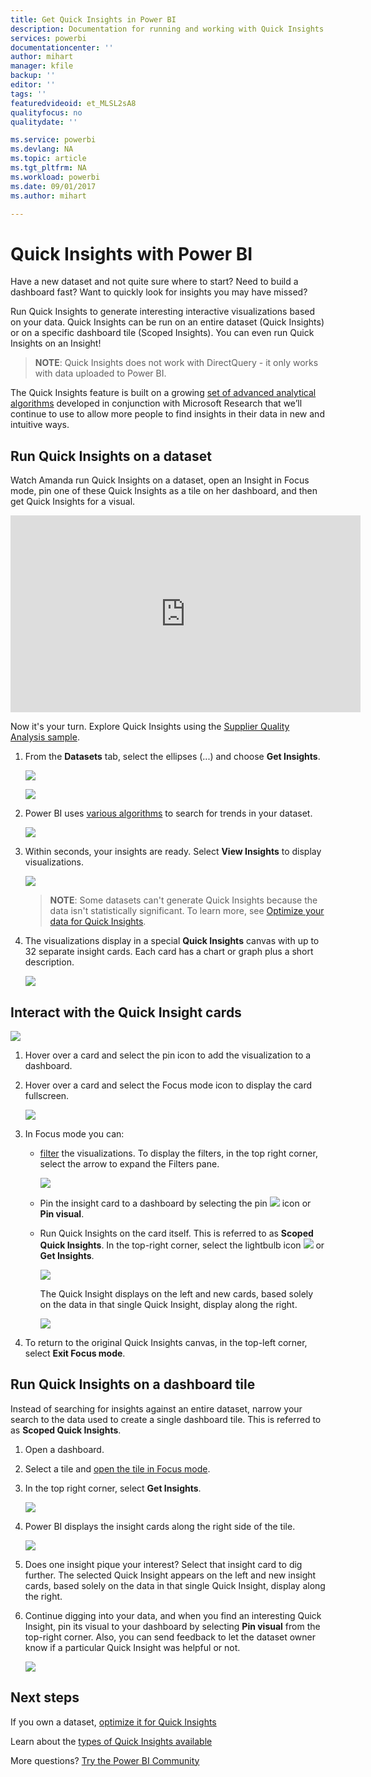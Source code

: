 ```yaml
---
title: Get Quick Insights in Power BI
description: Documentation for running and working with Quick Insights with Power BI service.
services: powerbi
documentationcenter: ''
author: mihart
manager: kfile
backup: ''
editor: ''
tags: ''
featuredvideoid: et_MLSL2sA8
qualityfocus: no
qualitydate: ''

ms.service: powerbi
ms.devlang: NA
ms.topic: article
ms.tgt_pltfrm: NA
ms.workload: powerbi
ms.date: 09/01/2017
ms.author: mihart

---
```

# Quick Insights with Power BI
Have a new dataset and not quite sure where to start?  Need to build a dashboard fast?  Want to quickly look for insights you may have missed?

Run Quick Insights to generate interesting interactive visualizations based on your data. Quick Insights can be run on an entire dataset (Quick Insights) or on a specific dashboard tile (Scoped Insights). You can even run Quick Insights on an Insight!

> **NOTE**: Quick Insights does not work with DirectQuery - it only works with data uploaded to Power BI.
> 
> 

The Quick Insights feature is built on a growing [set of advanced analytical algorithms](service-insight-types.md) developed in conjunction with Microsoft Research that we’ll continue to use to allow more people to find insights in their data in new and intuitive ways.

## Run Quick Insights on a dataset
Watch Amanda run Quick Insights on a dataset, open an Insight in Focus mode, pin one of these Quick Insights as a tile on her dashboard, and then get Quick Insights for a visual.

<iframe width="560" height="315" src="https://www.youtube.com/embed/et_MLSL2sA8" frameborder="0" allowfullscreen></iframe>


Now it's your turn. Explore Quick Insights using the [Supplier Quality Analysis sample](sample-supplier-quality.md).

1. From the **Datasets** tab, select the ellipses (...) and choose **Get Insights**.
   
    ![](media/service-insights/power-bi-ellipses.png)
   
    ![](media/service-insights/power-bi-tab.png)
2. Power BI uses [various algorithms](service-insight-types.md) to search for trends in your dataset.
   
    ![](media/service-insights/pbi_autoinsightssearching.png)
3. Within seconds, your insights are ready.  Select **View Insights** to display visualizations.
   
    ![](media/service-insights/pbi_autoinsightsuccess.png)
   
   > **NOTE**: Some datasets can't generate Quick Insights because the data isn't statistically significant.  To learn more, see [Optimize your data for Quick Insights](service-insights-optimize.md).
   > 
   > 
4. The visualizations display in a special **Quick Insights** canvas with up to 32 separate insight cards. Each card has a chart or graph plus a short description.
   
    ![](media/service-insights/power-bi-insights.png)

## Interact with the Quick Insight cards
  ![](media/service-insights/pbi_hover.png)

1. Hover over a card and select the pin icon to add the visualization to a dashboard.
2. Hover over a card and select the Focus mode icon to display the card fullscreen.
   
    ![](media/service-insights/power-bi-insight-focus.png)
3. In Focus mode you can:
   
   * [filter](service-interact-with-a-report-in-reading-view.md) the visualizations.  To display the filters, in the top right corner, select the arrow to expand the Filters pane.
     
        ![](media/service-insights/power-bi-insights-filter-new.png)
   * Pin the insight card to a dashboard by selecting the pin ![](media/service-insights/power-bi-pin-icon.png)  icon or **Pin visual**.
   * Run Quick Insights on the card itself. This is referred to as **Scoped Quick Insights**. In the top-right corner, select the lightbulb icon ![](media/service-insights/power-bi-bulb-icon.png)  or **Get Insights**.
     
       ![](media/service-insights/pbi-autoinsights-tile.png)
     
     The Quick Insight displays on the left and new cards, based solely on the data in that single Quick Insight, display along the right.
     
       ![](media/service-insights/power-bi-insights-on-insights-new.png)
4. To return to the original Quick Insights canvas, in the top-left corner, select **Exit Focus mode**.

## Run Quick Insights on a dashboard tile
Instead of searching for insights against an entire dataset, narrow your search to the data used to create a single dashboard tile. This is referred to as **Scoped Quick Insights**.

1. Open a dashboard.
2. Select a tile and [open the tile in Focus mode](service-focus-mode.md).
3. In the top right corner, select **Get Insights**.
   
    ![](media/service-insights/pbi-autoinsights-tile.png)
4. Power BI displays the insight cards along the right side of the tile.
   
    ![](media/service-insights/pbi-insights-tile.png)
5. Does one insight pique your interest? Select that insight card to dig further. The selected Quick Insight appears on the left and new insight cards, based solely on the data in that single Quick Insight, display along the right.
6. Continue digging into your data, and when you find an interesting Quick Insight, pin its visual to your dashboard by selecting **Pin visual** from the top-right corner. Also, you can send feedback to let the dataset owner know if a particular Quick Insight was helpful or not.
   
    ![](media/service-insights/useful.png)

## Next steps
If you own a dataset, [optimize it for Quick Insights](service-insights-optimize.md)

Learn about the [types of Quick Insights available](service-insight-types.md)

More questions? [Try the Power BI Community](http://community.powerbi.com/)

